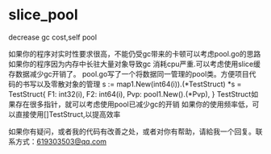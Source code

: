 # slice_pool
decrease gc cost,self pool

如果你的程序对实时性要求很高，不能仍受gc带来的卡顿可以考虑pool.go的思路
如果你的程序因为内存中长驻大量对象导致gc 消耗cpu严重.可以考虑使用slice缓存数据减少gc开销了。
pool.go写了一个将数据同一管理的pool类。方便项目代码的书写以及零散对象的管理
s := map1.New(int64(i)).(*TestStruct)
        *s = TestStruct{
            F1:  int32(i),
            F2:  int64(i),
            Pvp: pool1.New().(*Pvp),
        }
TestStruct如果存在很多指针，就可以考虑使用pool已减少gc的开销
如果你的使用频率低，可以直接使用[]TestStruct,以提高效率

如果你有疑问，或者我的代码有改善之处，或者对你有帮助，请給我一个回复。联系方式：619303503@qq.com
